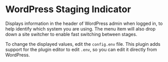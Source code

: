 # WordPress Staging Indicator
Displays information in the header of WordPress admin when logged in, to help identify which system you are using. The menu item will also drop down a site switcher to enable fast switching between stages.

To change the displayed values, edit the `config.env` file. This plugin adds support for the plugin editor to edit `.env`, so you can edit it directly from WordPress.